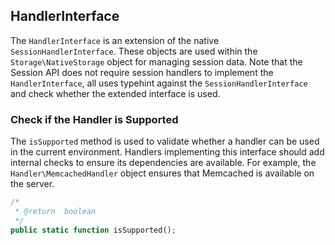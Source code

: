 ## HandlerInterface

The `HandlerInterface` is an extension of the native `SessionHandlerInterface`. These objects are used within the `Storage\NativeStorage`
object for managing session data. Note that the Session API does not require session handlers to implement the `HandlerInterface`,
all uses typehint against the `SessionHandlerInterface` and check whether the extended interface is used.

### Check if the Handler is Supported

The `isSupported` method is used to validate whether a handler can be used in the current environment. Handlers implementing this interface
should add internal checks to ensure its dependencies are available. For example, the `Handler\MemcachedHandler` object ensures that Memcached
is available on the server.

```php
/*
 * @return  boolean
 */
public static function isSupported();
```

